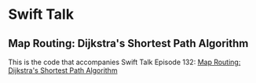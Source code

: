# Swift Talk
## Map Routing: Dijkstra's Shortest Path Algorithm

This is the code that accompanies Swift Talk Episode 132: [Map Routing: Dijkstra's Shortest Path Algorithm](https://talk.objc.io/episodes/S01E132-dijkstra-s-shortest-path-algorithm)
